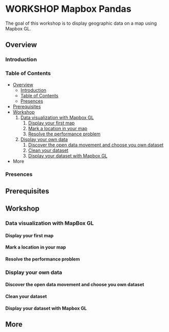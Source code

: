 # WORKSHOP Mapbox Pandas
The goal of this workshop is to display geographic data on a map using Mapbox GL.

## Overview

### Introduction

### Table of Contents

- [Overview](#overview)
    - [Introduction](#introduction)
    - [Table of Contents](#table-of-contents)
    - [Presences](#presences)
- [Prerequisites](#prerequisites)
- [Workshop](#workshop)
    1. [Data visualization with Mapbox GL](#data-visualization-with-mapbox-gl)
        1. [Display your first map](#display-your-first-map)
        2. [Mark a location in your map](#mark-a-location-in-your-map)
        3. [Resolve the performance problem](#resolve-the-performance-problem)
    2. [Display your own data](#display-your-own-data)
        1. [Discover the open data movement and choose you own dataset](#discover-the-open-data-movement-and-choose-you-own-dataset)
        2. [Clean your dataset](#clean-your-dataset)
        3. [Display your dataset with Mapbox GL](#display-your-dataset-with-mapbox-gl)
- More

### Presences

## Prerequisites

## Workshop

### Data visualization with MapBox GL

#### Display your first map

#### Mark a location in your map

#### Resolve the performance problem

### Display your own data

#### Discover the open data movement and choose you own dataset

#### Clean your dataset

#### Display your dataset with Mapbox GL

## More